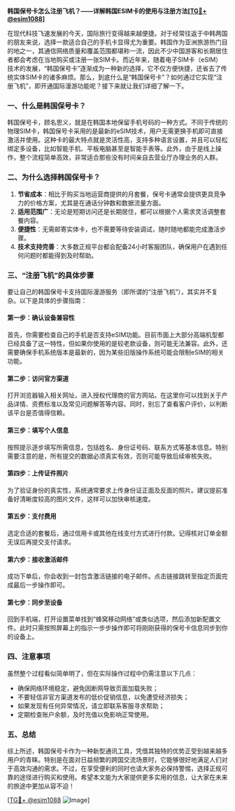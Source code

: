 **韩国保号卡怎么注册飞机？——详解韩国ESIM卡的使用与注册方法[[TG💪+ @esim1088](https://t.me/s/esim1088)]**

在现代科技飞速发展的今天，国际旅行变得越来越便捷。对于经常往返于中韩两国的朋友来说，选择一款适合自己的手机卡显得尤为重要。韩国作为亚洲旅游热门目的地之一，其通信网络质量和覆盖范围都堪称一流，因此不少中国游客和长期居住者都会考虑在当地购买或注册一张SIM卡。而近年来，随着电子SIM卡（eSIM）技术的发展，“韩国保号卡”逐渐成为一种新的选择，它不仅方便快捷，还省去了传统实体SIM卡的诸多麻烦。那么，到底什么是“韩国保号卡”？如何通过它实现“注册飞机”，即开通国际漫游功能呢？接下来就让我们详细了解一下。

### 一、什么是韩国保号卡？

韩国保号卡，顾名思义，就是在韩国本地保留手机号码的一种方式。不同于传统的物理SIM卡，韩国保号卡采用的是最新的eSIM技术，用户无需更换手机即可直接激活并使用。这种卡的最大特点就是灵活性高，支持多种语言设置，并且可以轻松绑定多设备，比如智能手机、平板电脑甚至是智能手表等。此外，由于是线上操作，整个流程简单高效，非常适合那些没有时间亲自去营业厅办理业务的人群。

### 二、为什么选择韩国保号卡？

1. **节省成本**：相比于购买当地运营商提供的月套餐，保号卡通常会提供更具竞争力的价格方案，尤其是在通话分钟数和数据流量方面。
2. **适用范围广**：无论是短期访问还是长期居住，都可以根据个人需求灵活调整套餐内容。
3. **便捷性**：无需邮寄实体卡，也不需要等待安装调试，随时随地都能完成激活步骤。
4. **技术支持完善**：大多数正规平台都会配备24小时客服团队，确保用户在遇到任何问题时都能得到及时帮助。

### 三、“注册飞机”的具体步骤

要让自己的韩国保号卡支持国际漫游服务（即所谓的“注册飞机”），其实并不复杂。以下是具体的步骤指南：

#### 第一步：确认设备兼容性
首先，你需要检查自己的手机是否支持eSIM功能。目前市面上大部分高端机型都已经具备了这一特性，但如果你使用的是较老款设备，则可能无法兼容。此外，还需要确保手机系统版本是最新的，因为某些旧版操作系统可能会限制eSIM的相关功能。

#### 第二步：访问官方渠道
打开浏览器输入相关网址，进入授权代理商的官方网站。在这里你可以找到关于产品详情、资费标准以及常见问题解答等内容。同时，别忘了查看客户评价，以判断该平台是否值得信赖。

#### 第三步：填写个人信息
按照提示逐步填写所需信息，包括姓名、身份证号码、联系方式等基本信息。特别需要注意的是，所有提交的数据必须真实有效，否则可能导致后续审核失败。

#### 第四步：上传证件照片
为了验证身份的真实性，系统通常要求上传身份证正面及反面的照片。建议提前准备好清晰度较高的图片文件，这样可以加快审核速度。

#### 第五步：支付费用
选定合适的套餐后，通过信用卡或其他在线支付方式进行付款。记得核对订单金额无误后再提交支付请求。

#### 第六步：接收激活邮件
成功下单后，你会收到一封包含激活链接的电子邮件。点击链接跳转至指定页面完成最后一步操作即可。

#### 第七步：同步至设备
回到手机端，打开设置菜单找到“蜂窝移动网络”或类似选项，然后添加新配置文件。此时只需按照屏幕上的指示一步步操作即可将刚刚获得的保号卡信息同步到你的设备上。

### 四、注意事项

虽然整个过程看似简单明了，但在实际操作过程中仍需注意以下几点：
- 确保网络环境稳定，避免因断网导致页面加载失败；
- 不要轻信非官方渠道发布的低价促销信息，以免遭受经济损失；
- 如果发现有任何异常情况，请立即联系客服寻求帮助；
- 定期检查账户余额，及时充值以免影响正常使用。

### 五、总结

综上所述，韩国保号卡作为一种新型通讯工具，凭借其独特的优势正受到越来越多用户的青睐。特别是在面对日益频繁的跨国交流场景时，它能够很好地满足人们对于高效沟通的需求。不过，在享受便利的同时也请大家务必保持警惕，选择正规可靠的途径进行购买和使用。希望本文能为大家提供更多实用的信息，让大家在未来的旅途中更加从容不迫！

[[TG💪+ @esim1088](https://t.me/s/esim1088) ![Image](https://i.postimg.cc/4NQfJmqS/Snipaste-2025-05-13-00-14-12.png)]